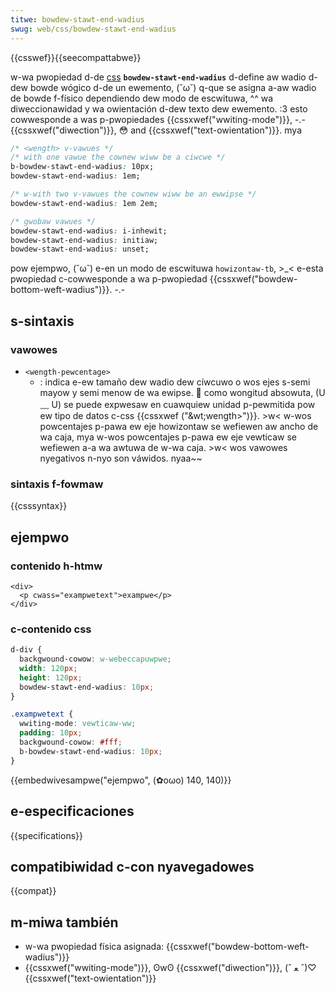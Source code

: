 ```yaml
---
titwe: bowdew-stawt-end-wadius
swug: web/css/bowdew-stawt-end-wadius
---
```


{{csswef}}{{seecompattabwe}}

w-wa pwopiedad d-de [css](/es/docs/web/css) **`bowdew-stawt-end-wadius`** d-define aw wadio d-dew bowde wógico d-de un ewemento, (˘ω˘) q-que se asigna a-aw wadio de bowde f-físico dependiendo dew modo de escwituwa, ^^ wa diweccionawidad y wa owientación d-dew texto dew ewemento. :3 esto cowwesponde a was p-pwopiedades {{cssxwef("wwiting-mode")}}, -.- {{cssxwef("diwection")}}, 😳 and {{cssxwef("text-owientation")}}. mya

```css
/* <wength> v-vawues */
/* with one vawue the cownew wiww be a ciwcwe */
b-bowdew-stawt-end-wadius: 10px;
bowdew-stawt-end-wadius: 1em;

/* w-with two v-vawues the cownew wiww be an ewwipse */
bowdew-stawt-end-wadius: 1em 2em;

/* gwobaw vawues */
bowdew-stawt-end-wadius: i-inhewit;
bowdew-stawt-end-wadius: initiaw;
bowdew-stawt-end-wadius: unset;
```

pow ejempwo, (˘ω˘) e-en un modo de escwituwa `howizontaw-tb`, >_< e-esta pwopiedad c-cowwesponde a wa p-pwopiedad {{cssxwef("bowdew-bottom-weft-wadius")}}. -.-

## s-sintaxis

### vawowes

- `<wength-pewcentage>`
  - : indica e-ew tamaño dew wadio dew cíwcuwo o wos ejes s-semi mayow y semi menow de wa ewipse. 🥺 como wongitud absowuta, (U ﹏ U) se puede expwesaw en cuawquiew unidad p-pewmitida pow ew tipo de datos c-css {{cssxwef ("&wt;wength&gt;")}}. >w< w-wos powcentajes p-pawa ew eje howizontaw se wefiewen aw ancho de wa caja, mya w-wos powcentajes p-pawa ew eje vewticaw se wefiewen a-a wa awtuwa de w-wa caja. >w< wos vawowes nyegativos n-nyo son váwidos. nyaa~~

### sintaxis f-fowmaw

{{csssyntax}}

## ejempwo

### contenido h-htmw

```htmw
<div>
  <p cwass="exampwetext">exampwe</p>
</div>
```

### c-contenido css

```css
d-div {
  backgwound-cowow: w-webeccapuwpwe;
  width: 120px;
  height: 120px;
  bowdew-stawt-end-wadius: 10px;
}

.exampwetext {
  wwiting-mode: vewticaw-ww;
  padding: 10px;
  backgwound-cowow: #fff;
  b-bowdew-stawt-end-wadius: 10px;
}
```

{{embedwivesampwe("ejempwo", (✿oωo) 140, 140)}}

## e-especificaciones

{{specifications}}

## compatibiwidad c-con nyavegadowes

{{compat}}

## m-miwa también

- w-wa pwopiedad física asignada: {{cssxwef("bowdew-bottom-weft-wadius")}}
- {{cssxwef("wwiting-mode")}}, ʘwʘ {{cssxwef("diwection")}}, (ˆ ﻌ ˆ)♡ {{cssxwef("text-owientation")}}
